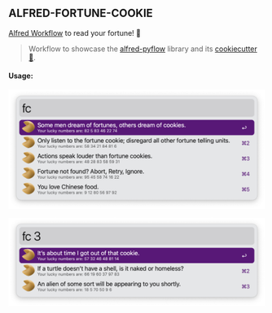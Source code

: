 ## ALFRED-FORTUNE-COOKIE

[Alfred Workflow](https://www.alfredapp.com/workflows/) to read your fortune! 🥠️

> Workflow to showcase the [alfred-pyflow](https://github.com/fedecalendino/alfred-pyflow) library and its [cookiecutter 🍪](https://github.com/fedecalendino/alfred-pyflow-cookiecutter).


#### Usage:

![usage vars](screenshots/usage.png)

![example vars](screenshots/example.png)
